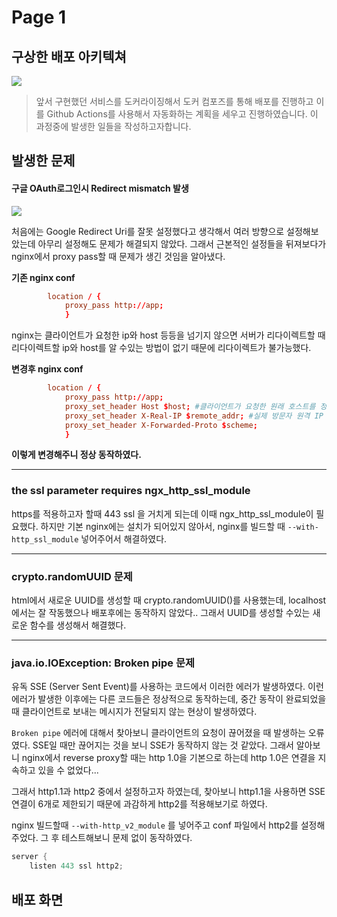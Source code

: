 # Page 1

## 구상한 배포 아키텍쳐

![](https://velog.velcdn.com/images/van1164/post/b55c20f2-3e17-429f-bf10-039d260d925c/image.png)

> 앞서 구현했던 서비스를 도커라이징해서 도커 컴포즈를 통해 배포를 진행하고 이를 Github Actions를 사용해서 자동화하는 계획을 세우고 진행하였습니다. 이 과정중에 발생한 일들을 작성하고자합니다.

## 발생한 문제

#### 구글 OAuth로그인시 Redirect mismatch 발생

![](https://velog.velcdn.com/images/van1164/post/9f047eee-c2cd-419d-a852-284e33e7748f/image.png)

처음에는 Google Redirect Uri를 잘못 설정했다고 생각해서 여러 방향으로 설정해보았는데 아무리 설정해도 문제가 해결되지 않았다. 그래서 근본적인 설정들을 뒤져보다가 nginx에서 proxy pass할 때 문제가 생긴 것임을 알아냈다.

**기존 nginx conf**

```conf
        location / {
            proxy_pass http://app;
            }
```

nginx는 클라이언트가 요청한 ip와 host 등등을 넘기지 않으면 서버가 리다이렉트할 때 리다이렉트할 ip와 host를 알 수있는 방법이 없기 때문에 리다이렉트가 불가능했다.

**변경후 nginx conf**

```conf
        location / {
            proxy_pass http://app;
            proxy_set_header Host $host; #클라이언트가 요청한 원래 호스트를 정의한다.
            proxy_set_header X-Real-IP $remote_addr; #실제 방문자 원격 IP 주소를 프록시 서버로 전달한다.
            proxy_set_header X-Forwarded-Proto $scheme;
            }
```

**이렇게 변경해주니 정상 동작하였다.**

***

### the ssl parameter requires ngx\_http\_ssl\_module

https를 적용하고자 할때 443 ssl 을 거치게 되는데 이때 ngx\_http\_ssl\_module이 필요했다. 하지만 기본 nginx에는 설치가 되어있지 않아서, nginx를 빌드할 때 `--with-http_ssl_module` 넣어주어서 해결하였다.

***

### crypto.randomUUID 문제

html에서 새로운 UUID를 생성할 때 crypto.randomUUID()를 사용했는데, localhost에서는 잘 작동했으나 배포후에는 동작하지 않았다.. 그래서 UUID를 생성할 수있는 새로운 함수를 생성해서 해결했다.

***

### java.io.IOException: Broken pipe 문제

유독 SSE (Server Sent Event)를 사용하는 코드에서 이러한 에러가 발생하였다. 이런 에러가 발생한 이후에는 다른 코드들은 정상적으로 동작하는데, 중간 동작이 완료되었을 때 클라이언트로 보내는 메시지가 전달되지 않는 현상이 발생하였다.

`Broken pipe` 에러에 대해서 찾아보니 클라이언트의 요청이 끊어졌을 때 발생하는 오류였다. SSE일 때만 끊어지는 것을 보니 SSE가 동작하지 않는 것 같았다. 그래서 알아보니 nginx에서 reverse proxy할 때는 http 1.0을 기본으로 하는데 http 1.0은 연결을 지속하고 있을 수 없었다...

그래서 http1.1과 http2 중에서 설정하고자 하였는데, 찾아보니 http1.1을 사용하면 SSE 연결이 6개로 제한되기 때문에 과감하게 http2를 적용해보기로 하였다.

nginx 빌드할때 `--with-http_v2_module` 를 넣어주고 conf 파일에서 http2를 설정해주었다. 그 후 테스트해보니 문제 없이 동작하였다.

```kotlin
server {
    listen 443 ssl http2;
```

## 배포 화면



<figure><img src="../.gitbook/assets/image.gif" alt=""><figcaption></figcaption></figure>
